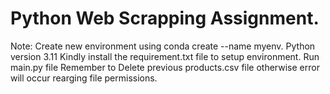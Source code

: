 # Python Web Scrapping Assignment.

Note:
Create new environment using conda create --name myenv.
Python version 3.11
Kindly install the requirement.txt file to setup environment.
Run main.py file
Remember to Delete previous products.csv file otherwise error will occur rearging file permissions. 
